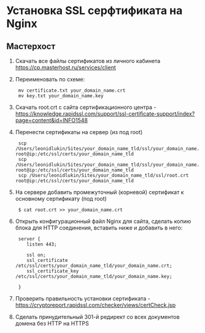 # Установка SSL серфтификата на Nginx

## Мастерхост

1. Скачать все файлы сертификатов из личного кабинета https://cp.masterhost.ru/services/client

1. Переименовать по схеме:

        mv certificate.txt your_domain_name.crt
        mv key.txt your_domain_name.key

1. Скачать root.crt с сайта сертификационного центра - https://knowledge.rapidssl.com/support/ssl-certificate-support/index?page=content&id=INFO1548

1. Перенести сертификаты на сервер (из под root)

        scp /Users/leonidlukin/Sites/your_domain_name_tld/ssl/your_domain_name.crt root@ip:/etc/ssl/certs/your_domain_name_tld
        scp /Users/leonidlukin/Sites/your_domain_name_tld/ssl/your_domain_name.key root@ip:/etc/ssl/certs/your_domain_name_tld
        scp /Users/leonidlukin/Sites/your_domain_name_tld/ssl/root.crt root@ip:/etc/ssl/certs/your_domain_name_tld

1. На сервере добавить промежуточный (корневой) сертификат к основному сертификату (под root)

        $ cat root.crt >> your_domain_name.crt
  
1. Открыть конфигурационный файл Nginx для сайта, сделать копию блока для HTTP соединения, вставить ниже и добавить в него:

        server { 
           listen 443; 

           ssl on;
           ssl_certificate /etc/ssl/certs/your_domain_name_tld/your_domain_name.crt;
           ssl_certificate_key /etc/ssl/certs/your_domain_name_tld/your_domain_name.key; 
 
        }
          
1. Проверить правильность установки сертификата - https://cryptoreport.rapidssl.com/checker/views/certCheck.jsp

1. Сделать принудительный 301-й редирект со всех документов домена без HTTP на HTTPS


